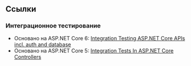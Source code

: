#

## Ссылки

### Интеграционное тестирование

- Основано на ASP.NET Core 6: [Integration Testing ASP.NET Core APIs incl. auth and database](https://www.fearofoblivion.com/asp-net-core-integration-testing)
- Основано на ASP.NET Core 5: [Integration Tests In ASP.NET Core Controllers](https://matheus.ro/2018/09/03/integration-tests-in-asp-net-core-controllers/)
